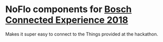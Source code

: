 # NoFlo components for [Bosch Connected Experience 2018](http://bcw.bosch-si.com/berlin/) 

Makes it super easy to connect to the Things provided at the hackathon.
